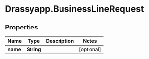 # Drassyapp.BusinessLineRequest

## Properties

Name | Type | Description | Notes
------------ | ------------- | ------------- | -------------
**name** | **String** |  | [optional] 


